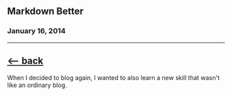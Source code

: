 ## Markdown Better 
### January 16, 2014
---
[<-- back](https://www.jaredphillips.io/#blog)
---

When I decided to blog again, I wanted to also learn a new skill that wasn't like an ordinary blog. 

